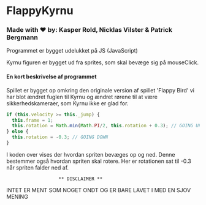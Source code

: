 # FlappyKyrnu
### Made with ♥ by: Kasper Rold, Nicklas Vilster & Patrick Bergmann

Programmet er bygget udelukket på JS (JavaScript)

Kyrnu figuren er bygget ud fra sprites, som skal bevæge sig på mouseClick. 

#### En kort beskrivelse af programmet
Spillet er bygget op omkring den originale version af spillet 'Flappy Bird' vi har blot ændret fuglen til Kyrnu og ændret rørene til at være sikkerhedskameraer, som Kyrnu ikke er glad for. 

```javascript
if (this.velocity >= this._jump) {
  this.frame = 1;
  this.rotation = Math.min(Math.PI/2, this.rotation + 0.3); // GOING UP
} else {
  this.rotation = -0.3; // GOING DOWN
}
```
I koden over vises der hvordan spriten bevæges op og ned. Denne bestemmer også hvordan spriten skal rotere. Her er rotationen sat til -0.3 når spriten falder ned af.






                       ** DISCLAIMER ** 
INTET ER MENT SOM NOGET ONDT OG ER BARE LAVET I MED EN SJOV MENING 
